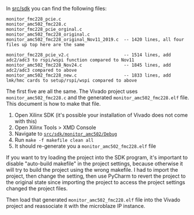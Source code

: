 In [src/sdk](../vivado_project/src/sdk) you can find the following files:

```
monitor_fmc228_pcie.c
monitor_amc502_fmc228.c
monitor_fmc228_pcie_orginal.c
monitor_amc502_fmc228_original.c             
monitor_amc502_fmc228_original_Nov11_2019.c  -- 1420 lines, all four files up top here are the same

monitor_fmc228_pcie_v2.c                     -- 1514 lines, add adc2/adc3 to rspi/wspi function compared to Nov11
monitor_amc502_fmc228_Nov24.c                -- 1845 lines, add adc2/adc3 compared to above
monitor_amc502_fmc228_new.c                  -- 1833 lines, add lmk/hmc cards to setup/rspi/wspi compared to above
```
The first five are all the same. The Vivado project uses `monitor_amc502_fmc228.c` and the generated 
`monitor_amc502_fmc228.elf` file. This document is how to make that file. 

1. Open Xilinx SDK (it's possible your installation of Vivado does not come with this)
2. Open Xilinx Tools > XMD Console
3. Navigate to [`src/sdk/monitor_amc502/Debug`](../vivado_project/src/sdk/monitor_amc502/Debug)
4. Run `make -f makefile clean all`
5. It should re-generate you a `monitor_amc502_fmc228.elf` file

If you want to try loading the project into the SDK program, it's important to disable "auto-build makefile" in the 
project settings, because otherwise it will try to build the project using the wrong makefile. I had to import the 
project, then change the setting, then use PyCharm to revert the project to the original state since importing the 
project to access the project settings changed the project files.

Then load that generated `monitor_amc502_fmc228.elf` file into the Vivado project and reassociate it with the 
microblaze IP instance.